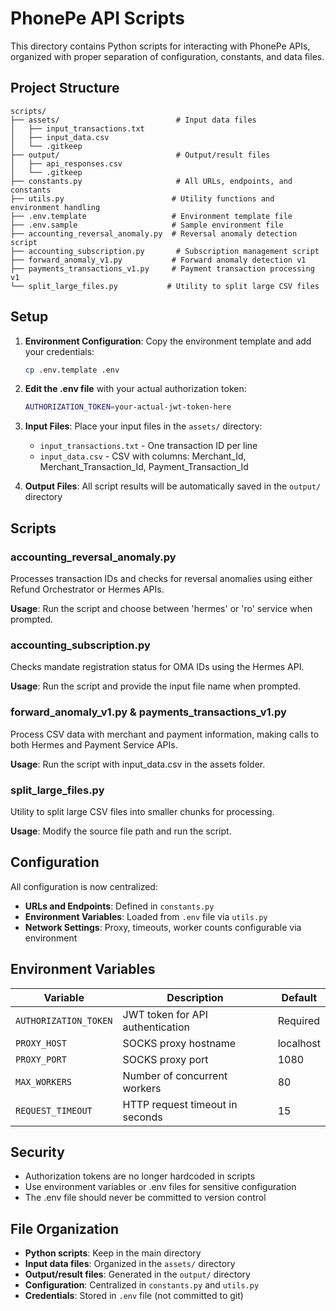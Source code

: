 # PhonePe API Scripts

This directory contains Python scripts for interacting with PhonePe APIs, organized with proper separation of configuration, constants, and data files.

## Project Structure

```
scripts/
├── assets/                          # Input data files
│   ├── input_transactions.txt
│   ├── input_data.csv
│   └── .gitkeep
├── output/                          # Output/result files
│   ├── api_responses.csv
│   └── .gitkeep
├── constants.py                     # All URLs, endpoints, and constants
├── utils.py                        # Utility functions and environment handling
├── .env.template                   # Environment template file
├── .env.sample                     # Sample environment file
├── accounting_reversal_anomaly.py  # Reversal anomaly detection script
├── accounting_subscription.py       # Subscription management script
├── forward_anomaly_v1.py           # Forward anomaly detection v1
├── payments_transactions_v1.py     # Payment transaction processing v1
└── split_large_files.py           # Utility to split large CSV files
```

## Setup

1. **Environment Configuration**: Copy the environment template and add your credentials:
   ```bash
   cp .env.template .env
   ```

2. **Edit the .env file** with your actual authorization token:
   ```bash
   AUTHORIZATION_TOKEN=your-actual-jwt-token-here
   ```

3. **Input Files**: Place your input files in the `assets/` directory:
   - `input_transactions.txt` - One transaction ID per line
   - `input_data.csv` - CSV with columns: Merchant_Id, Merchant_Transaction_Id, Payment_Transaction_Id

4. **Output Files**: All script results will be automatically saved in the `output/` directory

## Scripts

### accounting_reversal_anomaly.py
Processes transaction IDs and checks for reversal anomalies using either Refund Orchestrator or Hermes APIs.

**Usage**: Run the script and choose between 'hermes' or 'ro' service when prompted.

### accounting_subscription.py
Checks mandate registration status for OMA IDs using the Hermes API.

**Usage**: Run the script and provide the input file name when prompted.

### forward_anomaly_v1.py & payments_transactions_v1.py
Process CSV data with merchant and payment information, making calls to both Hermes and Payment Service APIs.

**Usage**: Run the script with input_data.csv in the assets folder.

### split_large_files.py
Utility to split large CSV files into smaller chunks for processing.

**Usage**: Modify the source file path and run the script.

## Configuration

All configuration is now centralized:

- **URLs and Endpoints**: Defined in `constants.py`
- **Environment Variables**: Loaded from `.env` file via `utils.py`
- **Network Settings**: Proxy, timeouts, worker counts configurable via environment

## Environment Variables

| Variable | Description | Default |
|----------|-------------|---------|
| `AUTHORIZATION_TOKEN` | JWT token for API authentication | Required |
| `PROXY_HOST` | SOCKS proxy hostname | localhost |
| `PROXY_PORT` | SOCKS proxy port | 1080 |
| `MAX_WORKERS` | Number of concurrent workers | 80 |
| `REQUEST_TIMEOUT` | HTTP request timeout in seconds | 15 |

## Security

- Authorization tokens are no longer hardcoded in scripts
- Use environment variables or .env files for sensitive configuration
- The .env file should never be committed to version control

## File Organization

- **Python scripts**: Keep in the main directory
- **Input data files**: Organized in the `assets/` directory
- **Output/result files**: Generated in the `output/` directory
- **Configuration**: Centralized in `constants.py` and `utils.py`
- **Credentials**: Stored in `.env` file (not committed to git)